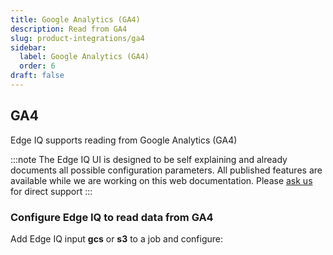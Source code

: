 ```yaml
---
title: Google Analytics (GA4)
description: Read from GA4
slug: product-integrations/ga4
sidebar:
  label: Google Analytics (GA4)
  order: 6
draft: false
---
```


## GA4

Edge IQ supports reading from Google Analytics (GA4)

:::note
The Edge IQ UI is designed to be self explaining and already documents all possible configuration parameters. All published features are available while we are working on this web documentation.
Please [ask us](https://community.edgeiq.com/) for direct support
:::

### Configure Edge IQ to read data from GA4

Add Edge IQ input **gcs** or **s3** to a job and configure:
